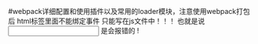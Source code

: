 #webpack详细配置和使用插件以及常用的loader模块，注意使用webpack打包后 html标签里面不能绑定事件  只能写在js文件中！！！ 也就是说<input onclick="xx">
是会报错的 !
